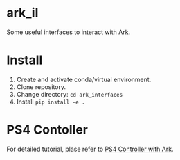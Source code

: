 # ark_il

Some useful interfaces to interact with Ark.

# Install

1. Create and activate conda/virtual environment.
2. Clone repository.
3. Change directory: `cd ark_interfaces`
5. Install `pip install -e .`

# PS4 Contoller
For detailed tutorial, plase refer to [PS4 Controller with Ark](https://www.notion.so/Collect-your-own-data-using-PS4-controller-1f933a0bc99780d0b97fe5d5952599d7?source=copy_link).